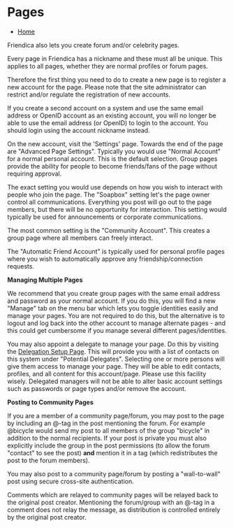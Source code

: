 Pages
=====

* [Home](help)


Friendica also lets you create forum and/or celebrity pages. 

Every page in Friendica has a nickname and these must all be unique. This applies to all pages, whether they are normal profiles or forum pages. 

Therefore the first thing you need to do to create a new page is to register a new account for the page. Please note that the site administrator can restrict and/or regulate the registration of new accounts. 

If you create a second account on a system and use the same email address or OpenID account as an existing account, you will no longer be able to use the email address (or OpenID) to login to the account. You should login using the account nickname instead. 

On the new account, visit the 'Settings' page. Towards the end of the page are "Advanced Page Settings". Typically you would use "Normal Account" for a normal personal account. This is the default selection. Group pages provide the ability for people to become friends/fans of the page without requiring approval.

The exact setting you would use depends on how you wish to interact with people who join the page. The "Soapbox" setting let's the page owner control all communications. Everything you post will go out to the page members, but there will be no opportunity for interaction. This setting would typically be used for announcements or corporate communications.

The most common setting is the "Community Account".  This creates a group page where all members can freely interact. 

The "Automatic Friend Account" is typically used for personal profile pages where you wish to automatically approve any friendship/connection requests. 

**Managing Multiple Pages**

We recommend that you create group pages with the same email address and password as your normal account. If you do this, you will find a new "Manage" tab on the menu bar which lets you toggle identities easily and manage your pages. You are not required to do this, but the alternative is to logout and log back into the other account to manage alternate pages - and this could get cumbersome if you manage several different pages/identities. 

You may also appoint a delegate to manage your page. Do this by visiting the [Delegation Setup Page](delegate). This will provide you with a list of contacts on this system under "Potential Delegates". Selecting one or more persons will give them access to manage your page. They will be able to edit contacts, profiles, and all content for this account/page. Please use this facility wisely. Delegated managers will not be able to alter basic account settings such as passwords or page types and/or remove the account.


**Posting to Community Pages**

If you are a member of a community page/forum, you may post to the page by including an @-tag in the post mentioning the forum. For example @bicycle would send my post to all members of the group "bicycle" in addition to the normal recipients. If your post is private you must also explicitly include the group in the post permissions (to allow the forum "contact" to see the post) **and** mention it in a tag (which redistributes the post to the forum members).  

You may also post to a community page/forum by posting a "wall-to-wall" post using secure cross-site authentication.   

Comments which are relayed to community pages will be relayed back to the original post creator. Mentioning the forum/group with an @-tag in a comment does not relay the message, as distribution is controlled entirely by the original post creator. 